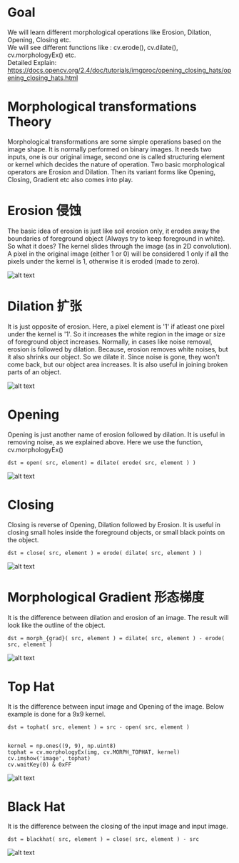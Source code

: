 # Goal   
We will learn different morphological operations like Erosion, Dilation, Opening, Closing etc.     
We will see different functions like : cv.erode(), cv.dilate(), cv.morphologyEx() etc.   
Detailed Explain:    
https://docs.opencv.org/2.4/doc/tutorials/imgproc/opening_closing_hats/opening_closing_hats.html   

# Morphological transformations Theory        
Morphological transformations are some simple operations based on the image shape. It is normally performed on binary images. 
It needs two inputs, one is our original image, second one is called structuring element or kernel which decides the nature of 
operation. Two basic morphological operators are Erosion and Dilation. Then its variant forms like Opening, Closing, 
Gradient etc also comes into play.     

# Erosion 侵蚀         
The basic idea of erosion is just like soil erosion only, it erodes away the boundaries of foreground object (Always try to keep foreground in white). So what it does? The kernel slides through the image (as in 2D convolution). A pixel in the original image (either 1 or 0) will be considered 1 only if all the pixels under the kernel is 1, otherwise it is eroded (made to zero).    

![alt text](https://docs.opencv.org/trunk/erosion.png)

# Dilation 扩张       
It is just opposite of erosion. Here, a pixel element is '1' if atleast one pixel under the kernel is '1'. So it increases the white region in the image or size of foreground object increases. Normally, in cases like noise removal, erosion is followed by dilation. Because, erosion removes white noises, but it also shrinks our object. So we dilate it. Since noise is gone, they won't come back, but our object area increases. It is also useful in joining broken parts of an object.     

![alt text](https://docs.opencv.org/trunk/dilation.png)

# Opening      
Opening is just another name of erosion followed by dilation. It is useful in removing noise, as we explained above. Here we use the function, cv.morphologyEx()   

    dst = open( src, element) = dilate( erode( src, element ) )

![alt text](https://docs.opencv.org/trunk/opening.png)

# Closing     
Closing is reverse of Opening, Dilation followed by Erosion. It is useful in closing small holes inside the foreground objects, or small black points on the object.     

    dst = close( src, element ) = erode( dilate( src, element ) )

![alt text](https://docs.opencv.org/trunk/closing.png)

# Morphological Gradient 形态梯度    
It is the difference between dilation and erosion of an image.
The result will look like the outline of the object.     

    dst = morph_{grad}( src, element ) = dilate( src, element ) - erode( src, element )

![alt text](https://docs.opencv.org/trunk/gradient.png)       

# Top Hat     
It is the difference between input image and Opening of the image. Below example is done for a 9x9 kernel. 

    dst = tophat( src, element ) = src - open( src, element )


    kernel = np.ones((9, 9), np.uint8)
    tophat = cv.morphologyEx(img, cv.MORPH_TOPHAT, kernel)
    cv.imshow('image', tophat)
    cv.waitKey(0) & 0xFF

![alt text](https://docs.opencv.org/trunk/tophat.png) 

# Black Hat   
It is the difference between the closing of the input image and input image.     
    
    dst = blackhat( src, element ) = close( src, element ) - src

![alt text](https://docs.opencv.org/trunk/blackhat.png) 

